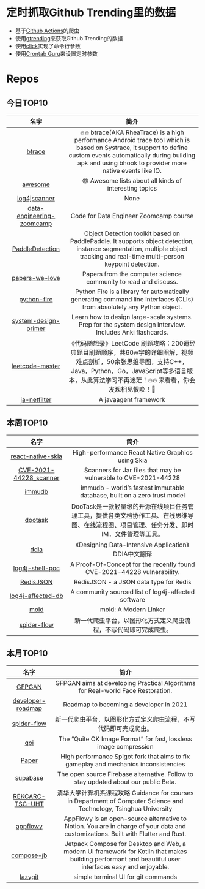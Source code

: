 # 定时抓取Github Trending里的数据
* 基于[Github Actions](https://docs.github.com/en/actions)的爬虫
* 使用[gtrending](https://github.com/hedythedev/gtrending)来获取Github Trending的数据
* 使用[click](https://github.com/pallets/click)实现了命令行参数
* 使用[Crontab Guru](https://crontab.guru/)来设置定时参数

# Repos
## 今日TOP10 
<!-- START OF DAILY_TOP10_REPOS -->
| 名字 | 简介 |
| :----: | :----: |
| [btrace](https://github.com/bytedance/btrace) | 🔥🔥 btrace(AKA RheaTrace) is a high performance Android trace tool which is based on Systrace, it support to define custom events automatically during building apk and using bhook to provider more native events like IO. |
| [awesome](https://github.com/sindresorhus/awesome) | 😎 Awesome lists about all kinds of interesting topics |
| [log4jscanner](https://github.com/google/log4jscanner) | None |
| [data-engineering-zoomcamp](https://github.com/DataTalksClub/data-engineering-zoomcamp) | Code for Data Engineer Zoomcamp course |
| [PaddleDetection](https://github.com/PaddlePaddle/PaddleDetection) | Object Detection toolkit based on PaddlePaddle. It supports object detection, instance segmentation, multiple object tracking and real-time multi-person keypoint detection. |
| [papers-we-love](https://github.com/papers-we-love/papers-we-love) | Papers from the computer science community to read and discuss. |
| [python-fire](https://github.com/google/python-fire) | Python Fire is a library for automatically generating command line interfaces (CLIs) from absolutely any Python object. |
| [system-design-primer](https://github.com/donnemartin/system-design-primer) | Learn how to design large-scale systems. Prep for the system design interview. Includes Anki flashcards. |
| [leetcode-master](https://github.com/youngyangyang04/leetcode-master) | 《代码随想录》LeetCode 刷题攻略：200道经典题目刷题顺序，共60w字的详细图解，视频难点剖析，50余张思维导图，支持C++，Java，Python，Go，JavaScript等多语言版本，从此算法学习不再迷茫！🔥🔥 来看看，你会发现相见恨晚！🚀 |
| [ja-netfilter](https://github.com/ja-netfilter/ja-netfilter) | A javaagent framework |
<!-- END OF DAILY_TOP10_REPOS -->

## 本周TOP10
<!-- START OF WEEKLY_TOP10_REPOS -->
| 名字 | 简介 |
| :----: | :----: |
| [react-native-skia](https://github.com/Shopify/react-native-skia) | High-performance React Native Graphics using Skia |
| [CVE-2021-44228_scanner](https://github.com/CERTCC/CVE-2021-44228_scanner) | Scanners for Jar files that may be vulnerable to CVE-2021-44228 |
| [immudb](https://github.com/codenotary/immudb) | immudb - world’s fastest immutable database, built on a zero trust model |
| [dootask](https://github.com/kuaifan/dootask) | DooTask是一款轻量级的开源在线项目任务管理工具，提供各类文档协作工具、在线思维导图、在线流程图、项目管理、任务分发、即时IM，文件管理等工具。 |
| [ddia](https://github.com/Vonng/ddia) | 《Designing Data-Intensive Application》DDIA中文翻译 |
| [log4j-shell-poc](https://github.com/kozmer/log4j-shell-poc) | A Proof-Of-Concept for the recently found CVE-2021-44228 vulnerability. |
| [RedisJSON](https://github.com/RedisJSON/RedisJSON) | RedisJSON - a JSON data type for Redis |
| [log4j-affected-db](https://github.com/cisagov/log4j-affected-db) | A community sourced list of log4j-affected software |
| [mold](https://github.com/rui314/mold) | mold: A Modern Linker |
| [spider-flow](https://github.com/ssssssss-team/spider-flow) | 新一代爬虫平台，以图形化方式定义爬虫流程，不写代码即可完成爬虫。 |
<!-- END OF WEEKLY_TOP10_REPOS -->

## 本月TOP10
<!-- START OF MONTHLY_TOP10_REPOS -->
| 名字 | 简介 |
| :----: | :----: |
| [GFPGAN](https://github.com/TencentARC/GFPGAN) | GFPGAN aims at developing Practical Algorithms for Real-world Face Restoration. |
| [developer-roadmap](https://github.com/kamranahmedse/developer-roadmap) | Roadmap to becoming a developer in 2021 |
| [spider-flow](https://github.com/ssssssss-team/spider-flow) | 新一代爬虫平台，以图形化方式定义爬虫流程，不写代码即可完成爬虫。 |
| [qoi](https://github.com/phoboslab/qoi) | The “Quite OK Image Format” for fast, lossless image compression |
| [Paper](https://github.com/PaperMC/Paper) | High performance Spigot fork that aims to fix gameplay and mechanics inconsistencies |
| [supabase](https://github.com/supabase/supabase) | The open source Firebase alternative. Follow to stay updated about our public Beta. |
| [REKCARC-TSC-UHT](https://github.com/PKUanonym/REKCARC-TSC-UHT) | 清华大学计算机系课程攻略 Guidance for courses in Department of Computer Science and Technology, Tsinghua University |
| [appflowy](https://github.com/AppFlowy-IO/appflowy) | AppFlowy is an open-source alternative to Notion. You are in charge of your data and customizations. Built with Flutter and Rust. |
| [compose-jb](https://github.com/JetBrains/compose-jb) | Jetpack Compose for Desktop and Web, a modern UI framework for Kotlin that makes building performant and beautiful user interfaces easy and enjoyable. |
| [lazygit](https://github.com/jesseduffield/lazygit) | simple terminal UI for git commands |
<!-- END OF MONTHLY_TOP10_REPOS -->
